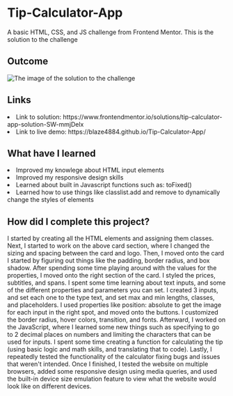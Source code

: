 # Tip-Calculator-App
A basic HTML, CSS, and JS challenge from Frontend Mentor. This is the solution to the challenge

<h2> Outcome </h2>

<img src="https://i.imgur.com/zly0xOx.png" alt="The image of the solution to the challenge">

<h2> Links </h2>

<li> Link to solution: https://www.frontendmentor.io/solutions/tip-calculator-app-solution-SW-mmjDelx </li>
<li> Link to live demo: https://blaze4884.github.io/Tip-Calculator-App/ </li>

<h2> What have I learned </h2>

<li> Improved my knowlege about HTML input elements </li>
<li> Improved my responsive design skills </li>
<li> Learned about built in Javascript functions such as: toFixed() </li>
<li> Learned how to use things like classlist.add and remove to dynamically change the styles of elements </li>

<h2> How did I complete this project? </h2>

<p> I started by creating all the HTML elements and assigning them classes. Next, I started to work on the above card section, where I changed the sizing and spacing between the card and logo. Then, I moved onto the card I started by figuring out things like the padding, border radius, and box shadow. After spending some time playing around with the values for the properties, I moved onto the right section of the card. I styled the prices, subtitles, and spans. I spent some time learning about text inputs, and some of the different properties and parameters you can set. I created 3 inputs, and set each one to the type text, and set max and min lengths, classes, and placeholders. I used properties like position: absolute to get the image for each input in the right spot, and moved onto the buttons. I customized the border radius, hover colors, transition, and fonts. Afterward, I worked on the JavaScript, where I learned some new things such as specifying to go to 2 decimal places on numbers and limiting the characters that can be used for inputs. I spent some time creating a function for calculating the tip (using basic logic and math skills, and translating that to code). Lastly, I repeatedly tested the functionality of the calculator fixing bugs and issues that weren't intended. Once I finished, I tested the website on multiple browsers, added some responsive design using media queries, and used the built-in device size emulation feature to view what the website would look like on different devices. </p>
